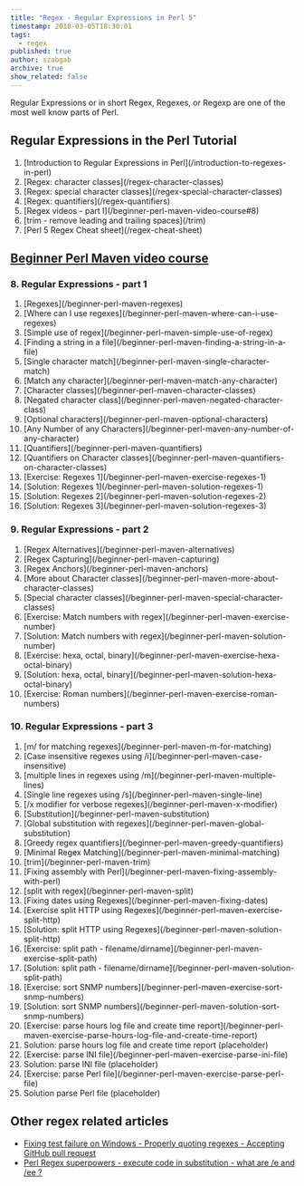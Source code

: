 ```yaml
---
title: "Regex - Regular Expressions in Perl 5"
timestamp: 2018-03-05T18:30:01
tags:
  - regex
published: true
author: szabgab
archive: true
show_related: false
---
```



Regular Expressions or in short Regex, Regexes, or Regexp are one of the most well know parts of Perl.


## Regular Expressions in the Perl Tutorial

<ol>
    <li>[Introduction to Regular Expressions in Perl](/introduction-to-regexes-in-perl)</li>
    <li>[Regex: character classes](/regex-character-classes)</li>
    <li>[Regex: special character classes](/regex-special-character-classes)</li>
    <li>[Regex: quantifiers](/regex-quantifiers)</li>
    <li>[Regex videos - part I](/beginner-perl-maven-video-course#8)</li>
    <li>[trim - remove leading and trailing spaces](/trim)</li>
    <li>[Perl 5 Regex Cheat sheet](/regex-cheat-sheet)</li>
</ol>

## [Beginner Perl Maven video course](/beginner-perl-maven-video-course)

<h3>8. Regular Expressions - part 1</h3>
<ol>
  <li>[Regexes](/beginner-perl-maven-regexes)</li>
  <li>[Where can I use regexes](/beginner-perl-maven-where-can-i-use-regexes)</li>
  <li>[Simple use of regex](/beginner-perl-maven-simple-use-of-regex)</li>
  <li>[Finding a string in a file](/beginner-perl-maven-finding-a-string-in-a-file)</li>
  <li>[Single character match](/beginner-perl-maven-single-character-match)</li>
  <li>[Match any character](/beginner-perl-maven-match-any-character)</li>
  <li>[Character classes](/beginner-perl-maven-character-classes)</li>
  <li>[Negated character class](/beginner-perl-maven-negated-character-class)</li>
  <li>[Optional characters](/beginner-perl-maven-optional-characters)</li>
  <li>[Any Number of any Characters](/beginner-perl-maven-any-number-of-any-character)</li>
  <li>[Quantifiers](/beginner-perl-maven-quantifiers)</li>
  <li>[Quantifiers on Character classes](/beginner-perl-maven-quantifiers-on-character-classes)</li>
  <li>[Exercise: Regexes 1](/beginner-perl-maven-exercise-regexes-1)</li>
  <li>[Solution: Regexes 1](/beginner-perl-maven-solution-regexes-1)</li>
  <li>[Solution: Regexes 2](/beginner-perl-maven-solution-regexes-2)</li>
  <li>[Solution: Regexes 3](/beginner-perl-maven-solution-regexes-3)</li>
</ol>

<h3>9. Regular Expressions - part 2</h3>
<ol>
  <li>[Regex Alternatives](/beginner-perl-maven-alternatives)</li>
  <li>[Regex Capturing](/beginner-perl-maven-capturing)</li>
  <li>[Regex Anchors](/beginner-perl-maven-anchors)</li>
  <li>[More about Character classes](/beginner-perl-maven-more-about-character-classes)</li>
  <li>[Special character classes](/beginner-perl-maven-special-character-classes)</li>
  <li>[Exercise: Match numbers with regex](/beginner-perl-maven-exercise-number)</li>
  <li>[Solution: Match numbers with regex](/beginner-perl-maven-solution-number)</li>
  <li>[Exercise: hexa, octal, binary](/beginner-perl-maven-exercise-hexa-octal-binary)</li>
  <li>[Solution: hexa, octal, binary](/beginner-perl-maven-solution-hexa-octal-binary)</li>
  <li>[Exercise: Roman numbers](/beginner-perl-maven-exercise-roman-numbers)</li>
</ol>


<h3>10. Regular Expressions - part 3</h3>
<ol>
  <li>[m/ for matching regexes](/beginner-perl-maven-m-for-matching)</li>
  <li>[Case insensitive regexes using /i](/beginner-perl-maven-case-insensitive)</li>
  <li>[multiple lines in regexes using /m](/beginner-perl-maven-multiple-lines)</li>
  <li>[Single line regexes using /s](/beginner-perl-maven-single-line)</li>
  <li>[/x modifier for verbose regexes](/beginner-perl-maven-x-modifier)</li>
  <li>[Substitution](/beginner-perl-maven-substitution)</li>
  <li>[Global substitution with regexes](/beginner-perl-maven-global-substitution)</li>
  <li>[Greedy regex quantifiers](/beginner-perl-maven-greedy-quantifiers)</li>
  <li>[Minimal Regex Matching](/beginner-perl-maven-minimal-matching)</li>
  <li>[trim](/beginner-perl-maven-trim)</li>
  <li>[Fixing assembly with Perl](/beginner-perl-maven-fixing-assembly-with-perl)</li>
  <li>[split with regex](/beginner-perl-maven-split)</li>
  <li>[Fixing dates using Regexes](/beginner-perl-maven-fixing-dates)</li>
  <li>[Exercise split HTTP using Regexes](/beginner-perl-maven-exercise-split-http)</li>
  <li>[Solution: split HTTP using Regexes](/beginner-perl-maven-solution-split-http)</li>
  <li>[Exercise: split path - filename/dirname](/beginner-perl-maven-exercise-split-path)</li>
  <li>[Solution: split path - filename/dirname](/beginner-perl-maven-solution-split-path)</li>
  <li>[Exercise: sort SNMP numbers](/beginner-perl-maven-exercise-sort-snmp-numbers)</li>
  <li>[Solution: sort SNMP numbers](/beginner-perl-maven-solution-sort-snmp-numbers)</li>
  <li>[Exercise: parse hours log file and create time report](/beginner-perl-maven-exercise-parse-hours-log-file-and-create-time-report)</li>
  <li>Solution: parse hours log file and create time report (placeholder)</li>
  <li>[Exercise: parse INI file](/beginner-perl-maven-exercise-parse-ini-file)</li>
  <li>Solution: parse INI file (placeholder)</li>
  <li>[Exercise: parse Perl file](/beginner-perl-maven-exercise-parse-perl-file)</li>
  <li>Solution parse Perl file (placeholder)</li>
</ol>


## Other regex related articles

* [Fixing test failure on Windows - Properly quoting regexes - Accepting GitHub pull request](/fixing-test-failure-on-windows)
* [Perl Regex superpowers - execute code in substitution - what are /e and /ee ?](/regex-superpowers-execute-code-in-substitution)
<!--
* <a href=""></a>
-->

